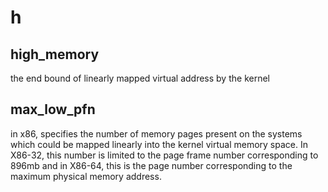 # h

## high_memory
the end bound of linearly mapped virtual address by the kernel

## max_low_pfn
in x86, specifies the number of memory pages present on the systems which could be mapped linearly into the kernel virtual memory space. In X86-32, this number is limited to the page frame number corresponding to 896mb and in X86-64, this is the page number corresponding to the maximum physical memory address.